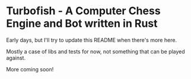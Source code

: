 # Turbofish - A Computer Chess Engine and Bot written in Rust

Early days, but I'll try to update this README when there's more here.

Mostly a case of libs and tests for now, not something that can be played against.

More coming soon!
